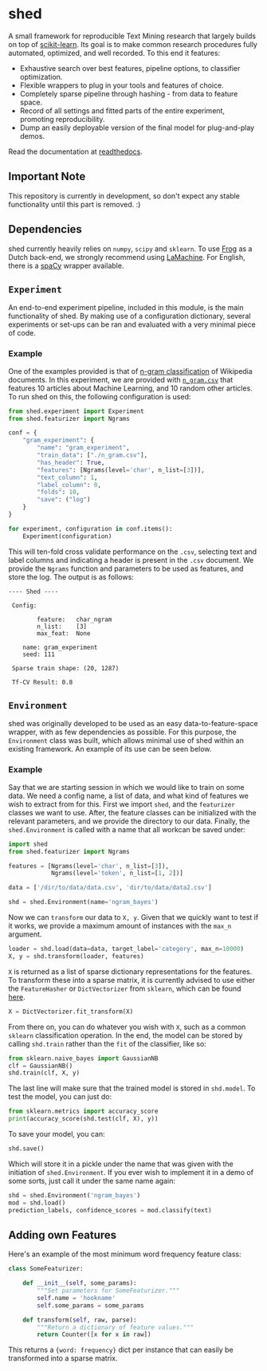 # shed
A small framework for reproducible Text Mining research that largely builds on top of [scikit-learn](http://scikit-learn.org/stable/). Its goal is to make common research procedures fully automated, optimized, and well recorded. To this end it features:

  - Exhaustive search over best features, pipeline options, to classifier optimization.
  - Flexible wrappers to plug in your tools and features of choice.
  - Completely sparse pipeline through hashing - from data to feature space.
  - Record of all settings and fitted parts of the entire experiment, promoting reproducibility.
  - Dump an easily deployable version of the final model for plug-and-play demos.

Read the documentation at [readthedocs](http://shd.readthedocs.org/).

## Important Note

This repository is currently in development, so don't expect any stable functionality until this part is removed. :)

## Dependencies

shed currently heavily relies on `numpy`, `scipy` and `sklearn`. To use
[Frog](https://languagemachines.github.io/frog/) as a Dutch back-end, we
strongly recommend using [LaMachine](https://proycon.github.io/LaMachine/). For
English, there is a [spaCy](https://spacy.io/) wrapper available.

## `Experiment`

An end-to-end experiment pipeline, included in this module, is the main functionality of shed. By making use of a configuration dictionary, several experiments or set-ups can be ran and evaluated with a very minimal piece of code.

### Example

One of the examples provided is that of [n-gram classification]('examples/n_gram.py') of Wikipedia documents. In this experiment, we are provided with [`n_gram.csv`]('examples/n_gram.csv') that features 10 articles about Machine Learning, and 10 random other articles. To run shed on this, the following configuration is used:

``` python
from shed.experiment import Experiment
from shed.featurizer import Ngrams

conf = {
    "gram_experiment": {
        "name": "gram_experiment",
        "train_data": ["./n_gram.csv"],
        "has_header": True,
        "features": [Ngrams(level='char', n_list=[3])],
        "text_column": 1,
        "label_column": 0,
        "folds": 10,
        "save": ("log")
    }
}

for experiment, configuration in conf.items():
    Experiment(configuration)
```

This will ten-fold cross validate performance on the `.csv`, selecting text and label columns and indicating a header is present in the `.csv` document. We provide the `Ngrams` function and parameters to be used as features, and store the log. The output is as follows:

``` text
---- Shed ----

 Config:

        feature:   char_ngram
        n_list:    [3]
        max_feat:  None

	name: gram_experiment
	seed: 111

 Sparse train shape: (20, 1287)

 Tf-CV Result: 0.8
```

## `Environment`

shed was originally developed to be used as an easy data-to-feature-space wrapper, with as few dependencies as possible. For this purpose, the `Environment` class was built, which allows minimal use of shed within an existing framework. An example of its use can be seen below.

### Example

Say that we are starting session in which we would like to train on some data. We need a config name, a list of data, and what kind of features we wish to extract from for this. First we import `shed`, and the `featurizer` classes we want to use. After, the feature classes can be initialized with the relevant parameters, and we provide the directory to our data. Finally, the `shed.Environment` is called with a name that all workcan be saved under:

``` python
import shed
from shed.featurizer import Ngrams

features = [Ngrams(level='char', n_list=[3]),
            Ngrams(level='token', n_list=[1, 2])]

data = ['/dir/to/data/data.csv', 'dir/to/data/data2.csv']

shd = shed.Environment(name='ngram_bayes')
```

Now we can `transform` our data to `X, y`. Given that we quickly want to test if it works, we provide a maximum amount of instances with the `max_n` argument.

``` python
loader = shd.load(data=data, target_label='category', max_n=10000)
X, y = shd.transform(loader, features)
```

`X` is returned as a list of sparse dictionary representations for the features. To transform these into a sparse matrix, it is currently advised to use either the `FeatureHasher` or `DictVectorizer` from `sklearn`, which can be found [here](scikit-learn.org/stable/modules/feature_extraction.html).

``` python
X = DictVectorizer.fit_transform(X)
```

From there on, you can do whatever you wish with `X`, such as a common `sklearn` classification operation. In the end, the model can be stored by calling `shd.train` rather than the `fit` of the classifier, like so:

``` python
from sklearn.naive_bayes import GaussianNB
clf = GaussianNB()
shd.train(clf, X, y)
```
The last line will make sure that the trained model is stored in `shd.model`. To test the model, you can just do:

``` python
from sklearn.metrics import accuracy_score
print(accuracy_score(shd.test(clf, X), y))
```

To save your model, you can:

``` python
shd.save()
```
Which will store it in a pickle under the name that was given with the initiation of `shed.Environment`. If you ever wish to implement it in a demo of some sorts, just call it under the same name again:

``` python
shd = shed.Environment('ngram_bayes')
mod = shd.load()
prediction_labels, confidence_scores = mod.classify(text)
```

## Adding own Features

Here's an example of the most minimum word frequency feature class:

``` python
class SomeFeaturizer:

    def __init__(self, some_params):
        """Set parameters for SomeFeaturizer."""
        self.name = 'hookname'
        self.some_params = some_params

    def transform(self, raw, parse):
        """Return a dictionary of feature values."""
        return Counter([x for x in raw])
```

This returns a `{word: frequency}` dict per instance that can easily be transformed into a sparse matrix.
